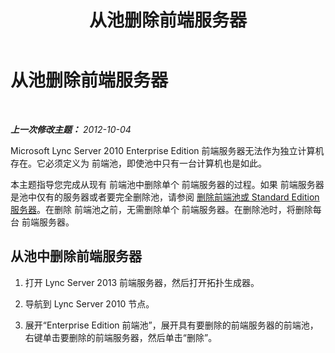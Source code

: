 ﻿---
title: 从池删除前端服务器
TOCTitle: 从池删除前端服务器
ms:assetid: 767225c9-7c0b-4d54-a407-d77134ba2abe
ms:mtpsurl: https://technet.microsoft.com/zh-cn/library/JJ688095(v=OCS.15)
ms:contentKeyID: 49888466
ms.date: 05/19/2016
mtps_version: v=OCS.15
ms.translationtype: HT
---

# 从池删除前端服务器

 

_**上一次修改主题：** 2012-10-04_

Microsoft Lync Server 2010 Enterprise Edition 前端服务器无法作为独立计算机存在。它必须定义为 前端池，即使池中只有一台计算机也是如此。

本主题指导您完成从现有 前端池中删除单个 前端服务器的过程。如果 前端服务器是池中仅有的服务器或者要完全删除池，请参阅 [删除前端池或 Standard Edition 服务器](remove-front-end-pool-or-standard-edition-server.md)。在删除 前端池之前，无需删除单个 前端服务器。在删除池时，将删除每台 前端服务器。

## 从池中删除前端服务器

1.  打开 Lync Server 2013 前端服务器，然后打开拓扑生成器。

2.  导航到 Lync Server 2010 节点。

3.  展开“Enterprise Edition 前端池”，展开具有要删除的前端服务器的前端池，右键单击要删除的前端服务器，然后单击“删除”。

